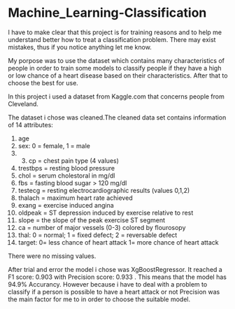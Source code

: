 # Machine_Learning-Classification

I have to make clear that this project is for training reasons and to help me understand better how to treat a classification problem. There may exist mistakes, thus if you notice anything let me know.

My porpose was to use the dataset which contains many characteristics of people in order to train some models to classify people if they have a high or low chance of a heart disease based on their characteristics. After that to choose the best for use. 

In this project i used a dataset from Kaggle.com that concerns people from Cleveland.

The dataset i chose was cleaned.The cleaned data set contains information of 14 attributes:
1) age
2) sex: 0 = female, 1 = male
3)  3) cp = chest pain type (4 values)
4) trestbps = resting blood pressure
5) chol =  serum cholestoral in mg/dl
6) fbs = fasting blood sugar > 120 mg/dl
7) testecg =  resting electrocardiographic results (values 0,1,2)
8) thalach =  maximum heart rate achieved
9) exang =  exercise induced angina
10) oldpeak = ST depression induced by exercise relative to rest
11) slope = the slope of the peak exercise ST segment
12) ca =  number of major vessels (0-3) colored by flourosopy
13) thal: 0 = normal; 1 = fixed defect; 2 = reversable defect
14) target: 0= less chance of heart attack 1= more chance of heart attack

There were no missing values.

After trial and error the model i chose was XgBoostRegressor. It reached a F1 score: 0.903 with Precision score: 0.933 . This means that the model has 94.9% Accurancy. However because i have to deal with a problem to classify if a person is possible to have a heart attack or not Precision was the main factor for me to in order to choose the suitable model.  
